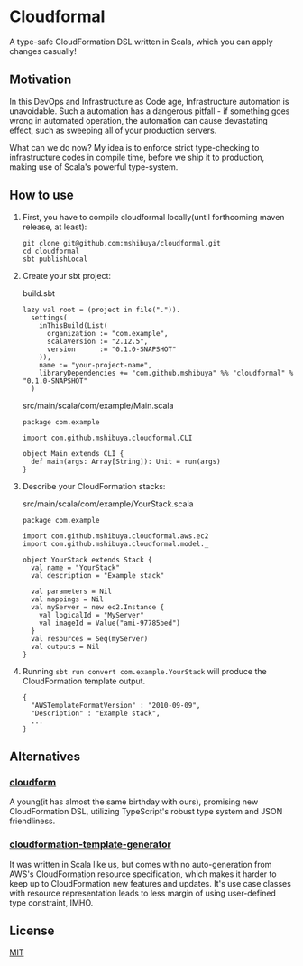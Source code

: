 # Cloudformal

A type-safe CloudFormation DSL written in Scala, which you can apply changes casually!

## Motivation

In this DevOps and Infrastructure as Code age, Infrastructure automation is unavoidable. Such a automation has a dangerous pitfall - if something goes wrong in automated operation, the automation can cause devastating effect, such as sweeping all of your production servers.

What can we do now? My idea is to enforce strict type-checking to infrastructure codes in compile time, before we ship it to production, making use of Scala's powerful type-system.

## How to use

1. First, you have to compile cloudformal locally(until forthcoming maven release, at least):

    ```
    git clone git@github.com:mshibuya/cloudformal.git
    cd cloudformal
    sbt publishLocal
    ```

1. Create your sbt project:

    build.sbt
    ```
    lazy val root = (project in file(".")).
      settings(
        inThisBuild(List(
          organization := "com.example",
          scalaVersion := "2.12.5",
          version      := "0.1.0-SNAPSHOT"
        )),
        name := "your-project-name",
        libraryDependencies += "com.github.mshibuya" %% "cloudformal" % "0.1.0-SNAPSHOT"
      )
    ```

    src/main/scala/com/example/Main.scala
    ```
    package com.example

    import com.github.mshibuya.cloudformal.CLI

    object Main extends CLI {
      def main(args: Array[String]): Unit = run(args)
    }
    ```


1. Describe your CloudFormation stacks:

    src/main/scala/com/example/YourStack.scala
    ```
    package com.example

    import com.github.mshibuya.cloudformal.aws.ec2
    import com.github.mshibuya.cloudformal.model._

    object YourStack extends Stack {
      val name = "YourStack"
      val description = "Example stack"

      val parameters = Nil
      val mappings = Nil
      val myServer = new ec2.Instance {
        val logicalId = "MyServer"
        val imageId = Value("ami-97785bed")
      }
      val resources = Seq(myServer)
      val outputs = Nil
    }
    ```
1. Running `sbt run convert com.example.YourStack` will produce the CloudFormation template output.

    ```
    {
      "AWSTemplateFormatVersion" : "2010-09-09",
      "Description" : "Example stack",
      ...
    }
    ```

## Alternatives

### [cloudform](https://github.com/bright/cloudform)

A young(it has almost the same birthday with ours), promising new CloudFormation DSL, utilizing TypeScript's robust type system and JSON friendliness.

### [cloudformation-template-generator](https://github.com/MonsantoCo/cloudformation-template-generator)

It was written in Scala like us, but comes with no auto-generation from AWS's CloudFormation resource specification, which makes it harder to keep up to CloudFormation new features and updates.
It's use case classes with resource representation leads to less margin of using user-defined type constraint, IMHO.

## License

[MIT](./LICENSE.md)
